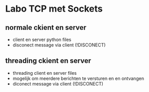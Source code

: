 # Labo TCP met Sockets

## normale ckient en server
- client en server python files
- disconect message via client (!DISCONECT)

## threading  ckient en server
- threading client en server files
- mogelijk om meerdere berichten te versturen en en ontvangen 
- diconect message via client (!DISCONECT)